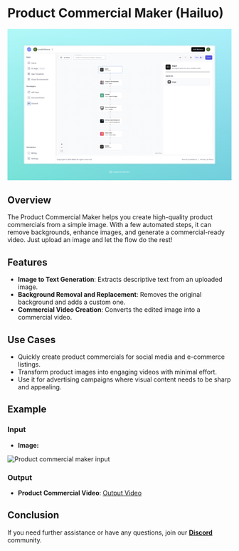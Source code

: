 # Product Commercial Maker (Hailuo)

<img src="images/product-commercial-maker-hailuo-full.jpeg" alt="Product Commercial Maker" />

## Overview
The Product Commercial Maker helps you create high-quality product commercials from a simple image. With a few automated steps, it can remove backgrounds, enhance images, and generate a commercial-ready video. Just upload an image and let the flow do the rest!

## Features
- **Image to Text Generation**: Extracts descriptive text from an uploaded image.
- **Background Removal and Replacement**: Removes the original background and adds a custom one.
- **Commercial Video Creation**: Converts the edited image into a commercial video.

## Use Cases
- Quickly create product commercials for social media and e-commerce listings.
- Transform product images into engaging videos with minimal effort.
- Use it for advertising campaigns where visual content needs to be sharp and appealing.


## Example

### Input
- **Image:**

<img src="https://storage.googleapis.com/magicpoint/inputs/sunscreen-product-image.jpg" alt="Product commercial maker input " width="300">

### Output
- **Product Commercial Video**:
[Output Video](https://storage.googleapis.com/magicpoint/github-outputs/product-commercial-maker-hailuo-github-output.mp4)

## Conclusion

If you need further assistance or have any questions, join our <b><a href="https://discord.com/invite/yzZD4ZxBPt" target="_blank">Discord</a></b> community.
